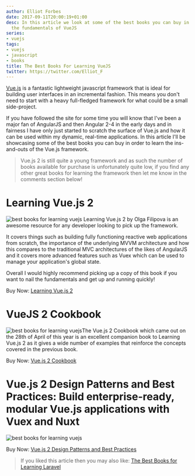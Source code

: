 ```yaml
---
author: Elliot Forbes
date: 2017-09-11T20:00:19+01:00
desc: In this article we look at some of the best books you can buy in order to nail
  the fundamentals of VueJS
series:
- vuejs
tags:
- vuejs
- javascript
- books
title: The Best Books For Learning VueJS
twitter: https://twitter.com/Elliot_F
---
```


[Vue.js](https://vuejs.org/) is a fantastic lightweight javascript framework that is ideal for building user interfaces in an incremental fashion. This means you don't need to start with a heavy full-fledged framework for what could be a small side-project.

If you have followed the site for some time you will know that I've been a major fan of AngularJS and then Angular 2-4 in the early days and in fairness I have only just started to scratch the surface of Vue.js and how it can be used within my dynamic, real-time applications. In this article I'll be showcasing some of the best books you can buy in order to learn the ins-and-outs of the Vue.js framework. 

> Vue.js 2 is still quite a young framework and as such the number of books available for purchase is unfortunately quite low, if you find any other great books for learning the framework then let me know in the comments section below!

# Learning Vue.js 2

<p><img src="https://s3-eu-west-1.amazonaws.com/images.tutorialedge.net/books/learning-vuejs-2.jpg" alt="best books for learning vuejs" class="book-img" /> Learning Vue.js 2 by Olga Filipova is an awesome resource for any developer looking to pick up the framework.</p>

It covers things such as building fully functioning reactive web applications from scratch, the importance of the underlying MVVM architecture and how this compares to the traditional MVC architectures of the likes of AngularJS and it covers more advanced features such as Vuex which can be used to manage your application's global state.

Overall I would highly recommend picking up a copy of this book if you want to nail the fundamentals and get up and running quickly! 

<div class="amazon-link">Buy Now: <a href="http://amzn.to/2f5pOfP">Learning Vue.js 2</a></div>

# VueJS 2 Cookbook

<p><img src="https://s3-eu-west-1.amazonaws.com/images.tutorialedge.net/books/vuejs-cookbook.jpg" alt="best books for learning vuejs" class="book-img" />The Vue.js 2 Cookbook which came out on the 28th of April of this year is an excellent companion book to Learning Vue.js 2 as it gives a wide number of examples that reinforce the concepts covered in the previous book.</p>

<div class="amazon-link">Buy Now: <a href="http://amzn.to/2y4o232">Vue.js 2 Cookbook</a></div>


# Vue.js 2 Design Patterns and Best Practices: Build enterprise-ready, modular Vue.js applications with Vuex and Nuxt

<p><img src="https://s3-eu-west-1.amazonaws.com/images.tutorialedge.net/books/vuejs-design-patterns-best-practices.jpg" alt="best books for learning vuejs" class="book-img" /></p>

<div class="amazon-link">Buy Now: <a href="https://amzn.to/2MbLpPg">Vue.js 2 Design Patterns and Best Practices</a></div>



> If you liked this article then you may also like: [The Best Books for Learning Laravel](/php/laravel/best-books-learning-laravel/)

